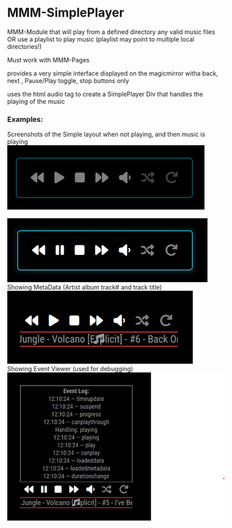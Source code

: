 # MMM-SimplePlayer

MMM-Module that will play from a defined directory any valid music files OR use a playlist to play music (playlist may point to multiple local directories!)

Must work with MMM-Pages

provides a very simple interface displayed on the magicmirror witha back, next , Pause/Play toggle, stop buttons only

uses the html audio tag to create a SimplePlayer Div that handles the playing of the music

### Examples:

Screenshots of the Simple layout when not playing, and then music is playing<br>
![Example of MMM-SimplePlayer audio player module](Screenshot_simple.png?raw=true "Screenshot of simple Controls not playing")<BR>
<BR>
![Video of MMM-SimplePlayer audio player module](g130129.gif)
<br>
Showing MetaData (Artist album track# and track title)
<br>
![Example of MMM-SimplePlayer audio player module](Screenshot_withMeta.png?raw=true "Screenshot with meta + Controls")<BR>
Showing Event Viewer (used for debugging)
<br>
![Example of MMM-SimplePlayer audio player module](Screenshot_EventViewer.png?raw=true "Screenshot with meta + Controls")<BR>
